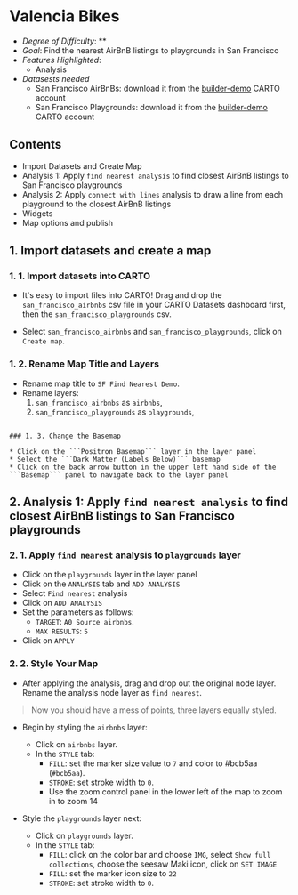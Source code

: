 # Valencia Bikes

* *Degree of Difficulty*: **
* *Goal*: Find the nearest AirBnB listings to playgrounds in San Francisco
* *Features Highlighted*:
  * Analysis
* *Datasests needed*
  - San Francisco AirBnBs: download it from the [builder-demo]() CARTO account
  - San Francisco Playgrounds: download it from the [builder-demo]() CARTO account

## Contents

<!-- MarkdownTOC -->

- Import Datasets and Create Map
- Analysis 1: Apply ```find nearest analysis``` to find closest AirBnB listings to San Francisco playgrounds
- Analysis 2: Apply ```connect with lines``` analysis to draw a line from each playground to the closest AirBnB listings
- Widgets
- Map options and publish

<!-- /MarkdownTOC -->

## 1. Import datasets and create a map

### 1. 1. Import datasets into CARTO

* It's easy to import files into CARTO! Drag and drop the `san_francisco_airbnbs` csv file in your CARTO Datasets dashboard first, then the `san_francisco_playgrounds` csv. 

* Select `san_francisco_airbnbs` and `san_francisco_playgrounds`, click on `Create map`.

### 1. 2. Rename Map Title and Layers

* Rename map title to `SF Find Nearest Demo`.
* Rename layers:
  1. `san_francisco_airbnbs` as `airbnbs`,
  2. `san_francisco_playgrounds` as `playgrounds`,
```

### 1. 3. Change the Basemap

* Click on the ```Positron Basemap``` layer in the layer panel 
* Select the ```Dark Matter (Labels Below)``` basemap
* Click on the back arrow button in the upper left hand side of the ```Basemap``` panel to navigate back to the layer panel
```

## 2. Analysis 1: Apply ```find nearest analysis``` to find closest AirBnB listings to San Francisco playgrounds

### 2. 1. Apply ```find nearest``` analysis to ```playgrounds``` layer

* Click on the ```playgrounds``` layer in the layer panel
* Click on the ```ANALYSIS``` tab and ```ADD ANALYSIS```
* Select ```Find nearest``` analysis
* Click on ```ADD ANALYSIS```
* Set the parameters as follows:
  * `TARGET`: `A0 Source airbnbs`.
  * `MAX RESULTS`: `5`
* Click on ```APPLY```

### 2. 2. Style Your Map

* After applying the analysis, drag and drop out the original node layer. Rename the analysis node layer as `find nearest`.

> Now you should have a mess of points, three layers equally styled.

* Begin by styling the ```airbnbs``` layer:
  * Click on `airbnbs` layer.
  * In the ```STYLE``` tab:
    * `FILL`: set the marker size value to `7` and color to #bcb5aa (`#bcb5aa`).
    * `STROKE`: set stroke width to `0`.
    * Use the zoom control panel in the lower left of the map to zoom in to zoom 14

* Style the ```playgrounds``` layer next:
  * Click on `playgrounds` layer.
  * In the ```STYLE``` tab:
    * `FILL`: click on the color bar and choose `IMG`, select `Show full collections`, choose the seesaw Maki icon, click on `SET IMAGE`
    * `FILL`: set the marker icon size to `22`
    * `STROKE`: set stroke width to `0`.


